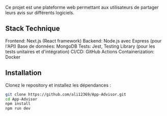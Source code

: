 Ce projet est une plateforme web permettant aux utilisateurs de partager leurs avis sur différents logiciels.


## Stack Technique
Frontend: Next.js (React framework)
Backend: Node.js avec Express (pour l'API)
Base de données: MongoDB
Tests: Jest, Testing Library (pour les tests unitaires et d'intégration)
CI/CD: GitHub Actions
Containerization: Docker

## Installation

Clonez le repository et installez les dépendances :

```bash
git clone https://github.com/ali12369/App-Advisor.git
cd App-Advisor
npm install
npm run dev
